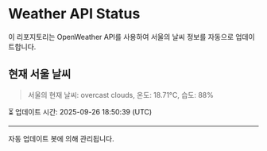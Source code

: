 
# Weather API Status

이 리포지토리는 OpenWeather API를 사용하여 서울의 날씨 정보를 자동으로 업데이트합니다.

## 현재 서울 날씨
> 서울의 현재 날씨: overcast clouds, 온도: 18.71°C, 습도: 88%

⏳ 업데이트 시간: 2025-09-26 18:50:39 (UTC)

---
자동 업데이트 봇에 의해 관리됩니다.

